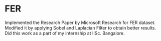# FER
Implemented the Research Paper by Microsoft Research for FER dataset. 
Modified it by applying Sobel and Laplacian Filter to obtain better results.
Did this work as a part of my internship at IISc. Bangalore.
